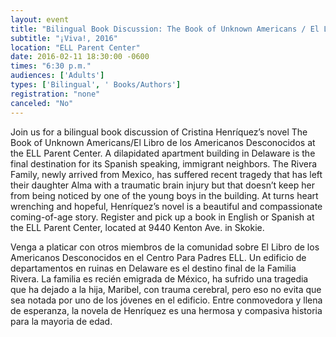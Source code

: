 ```yaml
---
layout: event
title: "Bilingual Book Discussion: The Book of Unknown Americans / El Libro de los Americanos Desconocidos"
subtitle: "¡Viva!, 2016"
location: "ELL Parent Center"
date: 2016-02-11 18:30:00 -0600
times: "6:30 p.m."
audiences: ['Adults']
types: ['Bilingual', ' Books/Authors']
registration: "none"
canceled: "No"
---
```

Join us for a bilingual book discussion of Cristina Henríquez’s novel The Book of Unknown Americans/El Libro de los Americanos Desconocidos at the ELL Parent Center. A dilapidated apartment building in Delaware is the final destination for its Spanish speaking, immigrant neighbors. The Rivera Family, newly arrived from Mexico, has suffered recent tragedy that has left their daughter Alma with a traumatic brain injury but that doesn’t keep her from being noticed by one of the young boys in the building. At turns heart wrenching and hopeful, Henríquez’s novel is a beautiful and compassionate coming-of-age story. Register and pick up a book in English or Spanish at the ELL Parent Center, located at 9440 Kenton Ave. in Skokie. 

Venga a platicar con otros miembros de la comunidad sobre El Libro de los Americanos Desconocidos en el Centro Para Padres ELL. Un edificio de departamentos en ruinas en Delaware es el destino final de la Familia Rivera. La familia es recién emigrada de México, ha
sufrido una tragedia que ha dejado a la hija, Maribel, con trauma cerebral, pero eso no evita que sea notada por uno de los jóvenes en el edificio. Entre conmovedora y llena de esperanza, la novela de Henríquez es una hermosa y compasiva historia para la mayoria de edad.
